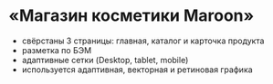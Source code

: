 # «Магазин косметики Maroon»

- cвёрстаны 3 страницы: главная, каталог и карточка продукта
- разметка по БЭМ
- адаптивные сетки (Desktop, tablet, mobile)
- используется адаптивная, векторная и ретиновая графика
